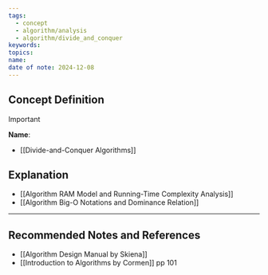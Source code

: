 ```yaml
---
tags:
  - concept
  - algorithm/analysis
  - algorithm/divide_and_conquer
keywords: 
topics: 
name: 
date of note: 2024-12-08
---
```


## Concept Definition

>[!important]
>**Name**: 


- [[Divide-and-Conquer Algorithms]]

## Explanation


- [[Algorithm RAM Model and Running-Time Complexity Analysis]]
- [[Algorithm Big-O Notations and Dominance Relation]]


-----------
##  Recommended Notes and References


- [[Algorithm Design Manual by Skiena]]
- [[Introduction to Algorithms by Cormen]] pp 101